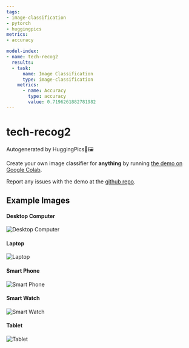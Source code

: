```yaml
---
tags:
- image-classification
- pytorch
- huggingpics
metrics:
- accuracy

model-index:
- name: tech-recog2
  results:
  - task:
      name: Image Classification
      type: image-classification
    metrics:
      - name: Accuracy
        type: accuracy
        value: 0.7196261882781982
---
```


# tech-recog2


Autogenerated by HuggingPics🤗🖼️

Create your own image classifier for **anything** by running [the demo on Google Colab](https://colab.research.google.com/github/nateraw/huggingpics/blob/main/HuggingPics.ipynb).

Report any issues with the demo at the [github repo](https://github.com/nateraw/huggingpics).


## Example Images


#### Desktop Computer

![Desktop Computer](images/Desktop_Computer.jpg)

#### Laptop

![Laptop](images/Laptop.jpg)

#### Smart Phone

![Smart Phone](images/Smart_Phone.jpg)

#### Smart Watch

![Smart Watch](images/Smart_Watch.jpg)

#### Tablet

![Tablet](images/Tablet.jpg)